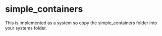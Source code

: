 # simple_containers
This is implemented as a system so copy the simple_containers folder into your systems folder.
